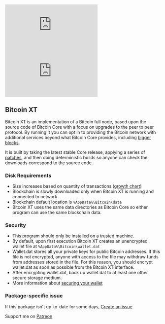 [![](https://img.shields.io/chocolatey/v/bitcoinxt.install?color=green&label=bitcoinxt.install)](https://chocolatey.org/packages/bitcoinxt.install) [![](https://img.shields.io/chocolatey/dt/bitcoinxt.install)](https://chocolatey.org/packages/bitcoinxt.install)

## Bitcoin XT
Bitcoin XT is an implementation of a Bitcoin full node, based upon the source code of Bitcoin Core with a focus on upgrades to the peer to peer protocol. By running it you can opt in to providing the Bitcoin network with additional services beyond what Bitcoin Core provides, including [bigger blocks](https://bitcoinxt.software/#sec-hardfork).

It is built by taking the latest stable Core release, applying a series of [patches](https://bitcoinxt.software/patches.html), and then doing deterministic builds so anyone can check the downloads correspond to the source code.

### Disk Requirements
* Size increases based on quantity of transactions ([growth chart](https://blockchain.info/charts/blocks-size))
* Blockchain is slowly downloaded only when Bitcoin XT is running and connected to network
* Blockchain default location is `%AppData%\Bitcoin\data`
* Bitcoin XT uses the same data directories as Bitcoin Core so either program can use the same blockchain data.

### Security
* This program should only be installed on a trusted machine.
* By default, upon first execution Bitcoin XT creates an unencrypted wallet file at `%AppData%\Bitcoin\wallet.dat`
* Wallet.dat stores all your private keys for public Bitcoin addresses.  If this file is not encrypted, anyone with access to the file may withdraw funds from addresses stored in the file.  For this reason, you should encrypt wallet.dat as soon as possible from the Bitcoin XT interface.
* After encrypting wallet.dat, back up wallet.dat to at least one other secure storage medium.
* More information about [securing your wallet](https://bitcoin.org/en/secure-your-wallet)

### Package-specific issue
If this package isn't up-to-date for some days, [Create an issue](https://github.com/tunisiano187/Chocolatey-packages/issues/new/choose)

Support me on [Patreon](https://www.patreon.com/bePatron?u=39585820)

